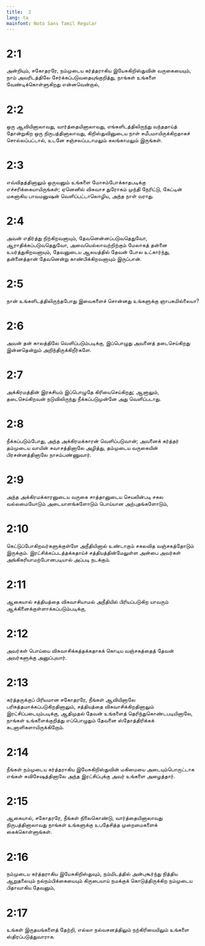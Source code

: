 ```yaml
---
title:  2
lang: ta
mainfont: Noto Sans Tamil Regular
---
```


#  2:1

அன்றியும், சகோதரரே, நம்முடைய கர்த்தராகிய இயேசுகிறிஸ்துவின் வருகையையும், நாம் அவரிடத்திலே சேர்க்கப்படுவதையுங்குறித்து, நாங்கள் உங்களை வேண்டிக்கொள்ளுகிறது என்னவென்றால்,

#  2:2

ஒரு ஆவியினாலாவது, வார்த்தையினாலாவது, எங்களிடத்திலிருந்து வந்ததாய்த் தோன்றுகிற ஒரு நிருபத்தினாலாவது, கிறிஸ்துவினுடைய நாள் சமீபமாயிருக்கிறதாகச் சொல்லப்பட்டால், உடனே சஞ்சலப்படாமலும் கலங்காமலும் இருங்கள்.

#  2:3

எவ்விதத்தினாலும் ஒருவனும் உங்களை மோசம்போக்காதபடிக்கு எச்சரிக்கையாயிருங்கள்; ஏனெனில் விசுவாச துரோகம் முந்தி நேரிட்டு, கேட்டின் மகனாகிய பாவமனுஷன் வெளிப்பட்டாலொழிய, அந்த நாள் வராது.

#  2:4

அவன் எதிர்த்து நிற்கிறவனாயும், தேவனென்னப்படுவதெதுவோ, ஆராதிக்கப்படுவதெதுவோ, அவையெல்லாவற்றிற்கும் மேலாகத் தன்னை உயர்த்துகிறவனாயும், தேவனுடைய ஆலயத்தில் தேவன் போல உட்கார்ந்து, தன்னைத்தான் தேவனென்று காண்பிக்கிறவனாயும் இருப்பான்.

#  2:5

நான் உங்களிடத்திலிருந்தபோது இவைகளைச் சொன்னது உங்களுக்கு ஞாபகமில்லையா?

#  2:6

அவன் தன் காலத்திலே வெளிப்படும்படிக்கு, இப்பொழுது அவனைத் தடைசெய்கிறது இன்னதென்றும் அறிந்திருக்கிறீர்களே.

#  2:7

அக்கிரமத்தின் இரகசியம் இப்பொழுதே கிரியைசெய்கிறது; ஆனாலும், தடைசெய்கிறவன் நடுவிலிருந்து நீக்கப்படுமுன்னே அது வெளிப்படாது.

#  2:8

நீக்கப்படும்போது, அந்த அக்கிரமக்காரன் வெளிப்படுவான்; அவனைக் கர்த்தர் தம்முடைய வாயின் சுவாசத்தினாலே அழித்து, தம்முடைய வருகையின் பிரசன்னத்தினாலே நாசம்பண்ணுவார்.

#  2:9

அந்த அக்கிரமக்காரனுடைய வருகை சாத்தானுடைய செயலின்படி சகல வல்லமையோடும் அடையாளங்களோடும் பொய்யான அற்புதங்களோடும்,

#  2:10

கெட்டுப்போகிறவர்களுக்குள்ளே அநீதியினால் உண்டாகும் சகலவித வஞ்சகத்தோடும் இருக்கும். இரட்சிக்கப்படத்தக்கதாய்ச் சத்தியத்தின்மேலுள்ள அன்பை அவர்கள் அங்கிகரியாமற்போனபடியால் அப்படி நடக்கும்.

#  2:11

ஆகையால் சத்தியத்தை விசுவாசியாமல் அநீதியில் பிரியப்படுகிற யாவரும் ஆக்கினைக்குள்ளாக்கப்படும்படிக்கு,

#  2:12

அவர்கள் பொய்யை விசுவாசிக்கத்தக்கதாகக் கொடிய வஞ்சகத்தைத் தேவன் அவர்களுக்கு அனுப்புவார்.

#  2:13

கர்த்தருக்குப் பிரியமான சகோதரரே, நீங்கள் ஆவியினாலே பரிசுத்தமாக்கப்படுகிறதினாலும், சத்தியத்தை விசுவாசிக்கிறதினாலும் இரட்சிப்படையும்படிக்கு, ஆதிமுதல் தேவன் உங்களைத் தெரிந்துகொண்டபடியினாலே, நாங்கள் உங்களைக்குறித்து எப்பொழுதும் தேவனை ஸ்தோத்திரிக்கக் கடனாளிகளாயிருக்கிறோம்.

#  2:14

நீங்கள் நம்முடைய கர்த்தராகிய இயேசுகிறிஸ்துவின் மகிமையை அடையும்பொருட்டாக எங்கள் சுவிசேஷத்தினாலே அந்த இரட்சிப்புக்கு அவர் உங்களை அழைத்தார்.

#  2:15

ஆகையால், சகோதரரே, நீங்கள் நிலைகொண்டு, வார்த்தையினாலாவது நிருபத்தினாலாவது நாங்கள் உங்களுக்கு உபதேசித்த முறைமைகளைக் கைக்கொள்ளுங்கள்.

#  2:16

நம்முடைய கர்த்தராகிய இயேசுகிறிஸ்துவும், நம்மிடத்தில் அன்புகூர்ந்து நித்திய ஆறுதலையும் நல்நம்பிக்கையையும் கிருபையாய் நமக்குக் கொடுத்திருக்கிற நம்முடைய பிதாவாகிய தேவனும்,

#  2:17

உங்கள் இருதயங்களைத் தேற்றி, எல்லா நல்வசனத்திலும் நற்கிரியையிலும் உங்களை ஸ்திரப்படுத்துவாராக.

